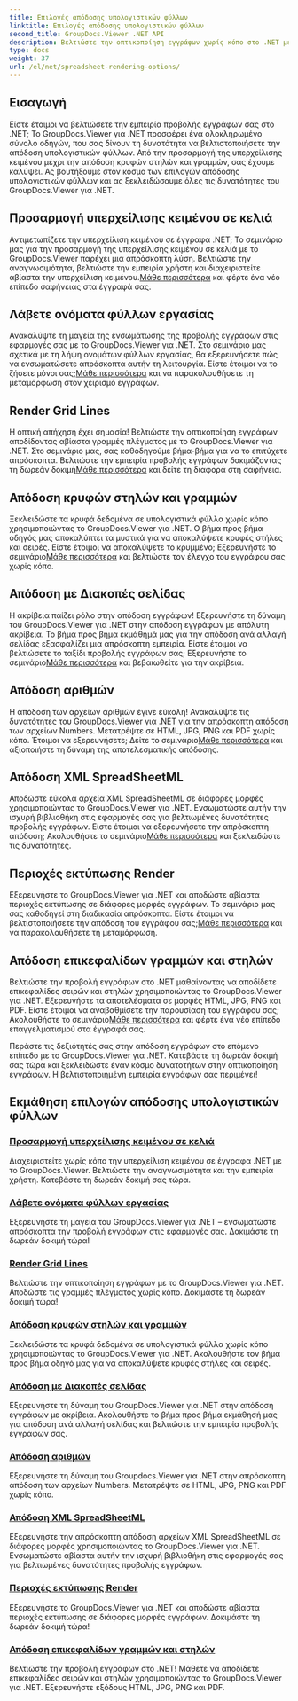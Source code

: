 ```yaml
---
title: Επιλογές απόδοσης υπολογιστικών φύλλων
linktitle: Επιλογές απόδοσης υπολογιστικών φύλλων
second_title: GroupDocs.Viewer .NET API
description: Βελτιώστε την οπτικοποίηση εγγράφων χωρίς κόπο στο .NET με εκπαιδευτικά προγράμματα GroupDocs.Viewer. Μάθετε να προσαρμόζετε την υπερχείλιση κειμένου, να αποδίδετε γραμμές πλέγματος και πολλά άλλα.
type: docs
weight: 37
url: /el/net/spreadsheet-rendering-options/
---
```

## Εισαγωγή

Είστε έτοιμοι να βελτιώσετε την εμπειρία προβολής εγγράφων σας στο .NET; Το GroupDocs.Viewer για .NET προσφέρει ένα ολοκληρωμένο σύνολο οδηγών, που σας δίνουν τη δυνατότητα να βελτιστοποιήσετε την απόδοση υπολογιστικών φύλλων. Από την προσαρμογή της υπερχείλισης κειμένου μέχρι την απόδοση κρυφών στηλών και γραμμών, σας έχουμε καλύψει. Ας βουτήξουμε στον κόσμο των επιλογών απόδοσης υπολογιστικών φύλλων και ας ξεκλειδώσουμε όλες τις δυνατότητες του GroupDocs.Viewer για .NET.

## Προσαρμογή υπερχείλισης κειμένου σε κελιά

 Αντιμετωπίζετε την υπερχείλιση κειμένου σε έγγραφα .NET; Το σεμινάριο μας για την προσαρμογή της υπερχείλισης κειμένου σε κελιά με το GroupDocs.Viewer παρέχει μια απρόσκοπτη λύση. Βελτιώστε την αναγνωσιμότητα, βελτιώστε την εμπειρία χρήστη και διαχειριστείτε αβίαστα την υπερχείλιση κειμένου.[Μάθε περισσότερα](./adjust-text-overflow-cells/) και φέρτε ένα νέο επίπεδο σαφήνειας στα έγγραφά σας.

## Λάβετε ονόματα φύλλων εργασίας

Ανακαλύψτε τη μαγεία της ενσωμάτωσης της προβολής εγγράφων στις εφαρμογές σας με το GroupDocs.Viewer για .NET. Στο σεμινάριο μας σχετικά με τη λήψη ονομάτων φύλλων εργασίας, θα εξερευνήσετε πώς να ενσωματώσετε απρόσκοπτα αυτήν τη λειτουργία. Είστε έτοιμοι να το ζήσετε μόνοι σας;[Μάθε περισσότερα](./get-worksheets-names/) και να παρακολουθήσετε τη μεταμόρφωση στον χειρισμό εγγράφων.

## Render Grid Lines

 Η οπτική απήχηση έχει σημασία! Βελτιώστε την οπτικοποίηση εγγράφων αποδίδοντας αβίαστα γραμμές πλέγματος με το GroupDocs.Viewer για .NET. Στο σεμινάριο μας, σας καθοδηγούμε βήμα-βήμα για να το επιτύχετε απρόσκοπτα. Βελτιώστε την εμπειρία προβολής εγγράφων δοκιμάζοντας τη δωρεάν δοκιμή[Μάθε περισσότερα](./render-grid-lines/) και δείτε τη διαφορά στη σαφήνεια.

## Απόδοση κρυφών στηλών και γραμμών

 Ξεκλειδώστε τα κρυφά δεδομένα σε υπολογιστικά φύλλα χωρίς κόπο χρησιμοποιώντας το GroupDocs.Viewer για .NET. Ο βήμα προς βήμα οδηγός μας αποκαλύπτει τα μυστικά για να αποκαλύψετε κρυφές στήλες και σειρές. Είστε έτοιμοι να αποκαλύψετε το κρυμμένο; Εξερευνήστε το σεμινάριο[Μάθε περισσότερα](./render-hidden-columns-rows/) και βελτιώστε τον έλεγχο του εγγράφου σας χωρίς κόπο.

## Απόδοση με Διακοπές σελίδας

Η ακρίβεια παίζει ρόλο στην απόδοση εγγράφων! Εξερευνήστε τη δύναμη του GroupDocs.Viewer για .NET στην απόδοση εγγράφων με απόλυτη ακρίβεια. Το βήμα προς βήμα εκμάθημά μας για την απόδοση ανά αλλαγή σελίδας εξασφαλίζει μια απρόσκοπτη εμπειρία. Είστε έτοιμοι να βελτιώσετε το ταξίδι προβολής εγγράφων σας; Εξερευνήστε το σεμινάριο[Μάθε περισσότερα](./rendering-by-page-breaks/) και βεβαιωθείτε για την ακρίβεια.

## Απόδοση αριθμών

 Η απόδοση των αρχείων αριθμών έγινε εύκολη! Ανακαλύψτε τις δυνατότητες του GroupDocs.Viewer για .NET για την απρόσκοπτη απόδοση των αρχείων Numbers. Μετατρέψτε σε HTML, JPG, PNG και PDF χωρίς κόπο. Έτοιμοι να εξερευνήσετε; Δείτε το σεμινάριο[Μάθε περισσότερα](./rendering-numbers/) και αξιοποιήστε τη δύναμη της αποτελεσματικής απόδοσης.

## Απόδοση XML SpreadSheetML

 Αποδώστε εύκολα αρχεία XML SpreadSheetML σε διάφορες μορφές χρησιμοποιώντας το GroupDocs.Viewer για .NET. Ενσωματώστε αυτήν την ισχυρή βιβλιοθήκη στις εφαρμογές σας για βελτιωμένες δυνατότητες προβολής εγγράφων. Είστε έτοιμοι να εξερευνήσετε την απρόσκοπτη απόδοση; Ακολουθήστε το σεμινάριο[Μάθε περισσότερα](./rendering-xml-spreadsheetml/) και ξεκλειδώστε τις δυνατότητες.

## Περιοχές εκτύπωσης Render

Εξερευνήστε το GroupDocs.Viewer για .NET και αποδώστε αβίαστα περιοχές εκτύπωσης σε διάφορες μορφές εγγράφων. Το σεμινάριο μας σας καθοδηγεί στη διαδικασία απρόσκοπτα. Είστε έτοιμοι να βελτιστοποιήσετε την απόδοση του εγγράφου σας;[Μάθε περισσότερα](./render-print-areas/) και να παρακολουθήσετε τη μεταμόρφωση.

## Απόδοση επικεφαλίδων γραμμών και στηλών

 Βελτιώστε την προβολή εγγράφων στο .NET μαθαίνοντας να αποδίδετε επικεφαλίδες σειρών και στηλών χρησιμοποιώντας το GroupDocs.Viewer για .NET. Εξερευνήστε τα αποτελέσματα σε μορφές HTML, JPG, PNG και PDF. Είστε έτοιμοι να αναβαθμίσετε την παρουσίαση του εγγράφου σας; Ακολουθήστε το σεμινάριο[Μάθε περισσότερα](./render-row-column-headings/) και φέρτε ένα νέο επίπεδο επαγγελματισμού στα έγγραφά σας.

Περάστε τις δεξιότητές σας στην απόδοση εγγράφων στο επόμενο επίπεδο με το GroupDocs.Viewer για .NET. Κατεβάστε τη δωρεάν δοκιμή σας τώρα και ξεκλειδώστε έναν κόσμο δυνατοτήτων στην οπτικοποίηση εγγράφων. Η βελτιστοποιημένη εμπειρία εγγράφων σας περιμένει!
## Εκμάθηση επιλογών απόδοσης υπολογιστικών φύλλων
### [Προσαρμογή υπερχείλισης κειμένου σε κελιά](./adjust-text-overflow-cells/)
Διαχειριστείτε χωρίς κόπο την υπερχείλιση κειμένου σε έγγραφα .NET με το GroupDocs.Viewer. Βελτιώστε την αναγνωσιμότητα και την εμπειρία χρήστη. Κατεβάστε τη δωρεάν δοκιμή σας τώρα.
### [Λάβετε ονόματα φύλλων εργασίας](./get-worksheets-names/)
Εξερευνήστε τη μαγεία του GroupDocs.Viewer για .NET – ενσωματώστε απρόσκοπτα την προβολή εγγράφων στις εφαρμογές σας. Δοκιμάστε τη δωρεάν δοκιμή τώρα!
### [Render Grid Lines](./render-grid-lines/)
Βελτιώστε την οπτικοποίηση εγγράφων με το GroupDocs.Viewer για .NET. Αποδώστε τις γραμμές πλέγματος χωρίς κόπο. Δοκιμάστε τη δωρεάν δοκιμή τώρα!
### [Απόδοση κρυφών στηλών και γραμμών](./render-hidden-columns-rows/)
Ξεκλειδώστε τα κρυφά δεδομένα σε υπολογιστικά φύλλα χωρίς κόπο χρησιμοποιώντας το GroupDocs.Viewer για .NET. Ακολουθήστε τον βήμα προς βήμα οδηγό μας για να αποκαλύψετε κρυφές στήλες και σειρές.
### [Απόδοση με Διακοπές σελίδας](./rendering-by-page-breaks/)
Εξερευνήστε τη δύναμη του GroupDocs.Viewer για .NET στην απόδοση εγγράφων με ακρίβεια. Ακολουθήστε το βήμα προς βήμα εκμάθησή μας για απόδοση ανά αλλαγή σελίδας και βελτιώστε την εμπειρία προβολής εγγράφων σας.
### [Απόδοση αριθμών](./rendering-numbers/)
Εξερευνήστε τη δύναμη του Groupdocs.Viewer για .NET στην απρόσκοπτη απόδοση των αρχείων Numbers. Μετατρέψτε σε HTML, JPG, PNG και PDF χωρίς κόπο.
### [Απόδοση XML SpreadSheetML](./rendering-xml-spreadsheetml/)
Εξερευνήστε την απρόσκοπτη απόδοση αρχείων XML SpreadSheetML σε διάφορες μορφές χρησιμοποιώντας το GroupDocs.Viewer για .NET. Ενσωματώστε αβίαστα αυτήν την ισχυρή βιβλιοθήκη στις εφαρμογές σας για βελτιωμένες δυνατότητες προβολής εγγράφων.
### [Περιοχές εκτύπωσης Render](./render-print-areas/)
Εξερευνήστε το GroupDocs.Viewer για .NET και αποδώστε αβίαστα περιοχές εκτύπωσης σε διάφορες μορφές εγγράφων. Δοκιμάστε τη δωρεάν δοκιμή τώρα!
### [Απόδοση επικεφαλίδων γραμμών και στηλών](./render-row-column-headings/)
Βελτιώστε την προβολή εγγράφων στο .NET! Μάθετε να αποδίδετε επικεφαλίδες σειρών και στηλών χρησιμοποιώντας το GroupDocs.Viewer για .NET. Εξερευνήστε εξόδους HTML, JPG, PNG και PDF.